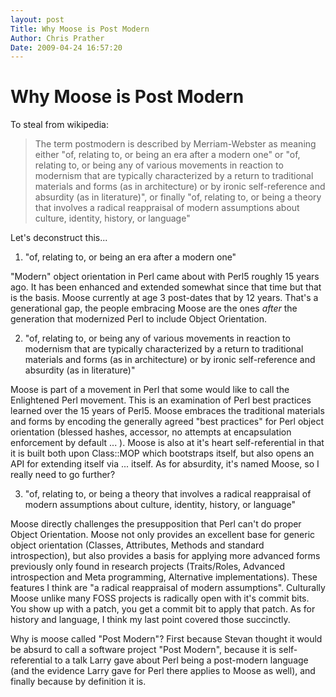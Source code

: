 ```yaml
---
layout: post
Title: Why Moose is Post Modern  
Author: Chris Prather
Date: 2009-04-24 16:57:20
---
```


# Why Moose is Post Modern
To steal from wikipedia:

> The term postmodern is described by Merriam-Webster as meaning either "of, relating to, or being an era 
> after a modern one" or "of, relating to, or being any of various movements in reaction to modernism that are 
> typically characterized by a return to traditional materials and forms (as in architecture) or by ironic 
> self-reference and absurdity (as in literature)", or finally "of, relating to, or being a theory that involves a 
> radical reappraisal of modern assumptions about culture, identity, history, or language"


Let's deconstruct this...

1)  "of, relating to, or being an era after a modern one" 

"Modern" object orientation in Perl came about with Perl5 roughly 15 years ago. It has been enhanced and extended somewhat since that time but that is the basis. Moose currently at age 3 post-dates that by 12 years. That's a generational gap, the people embracing Moose are the ones *after* the generation that modernized Perl to include Object Orientation. 

2) "of, relating to, or being any of various movements in reaction to modernism that are typically characterized by a return to traditional materials and forms (as in architecture) or by ironic self-reference and absurdity (as in literature)"

Moose is part of a movement in Perl that some would like to call the Enlightened Perl movement. This is an examination of Perl best practices learned over the 15 years of Perl5. Moose embraces the traditional materials and forms by encoding the generally agreed "best practices" for Perl object orientation (blessed hashes, accessor, no attempts at encapsulation enforcement by default ... ). Moose is also at it's heart self-referential in that it is built both upon Class::MOP which bootstraps itself, but also opens an API for extending itself via ... itself. As for absurdity, it's named Moose, so I really need to go further?

3) "of, relating to, or being a theory that involves a radical reappraisal of modern assumptions about culture, identity, history, or language"

Moose directly challenges the presupposition that Perl can't do proper Object Orientation. Moose not only provides an excellent base for generic object orientation (Classes, Attributes, Methods and standard introspection), but also provides a basis for applying more advanced forms previously only found in research projects (Traits/Roles, Advanced introspection and Meta programming, Alternative implementations). These features I think are "a radical reappraisal of modern assumptions". Culturally Moose unlike many FOSS projects is radically open with it's commit bits. You show up with a patch, you get a commit bit to apply that patch. As for history and language, I think my last point covered those succinctly.

Why is moose called "Post Modern"? First because Stevan thought it would be absurd to call a software project "Post Modern", because it is self-referential to a talk Larry gave about Perl being a post-modern language (and the evidence Larry gave for Perl there applies to Moose as well), and finally because by definition it is.


